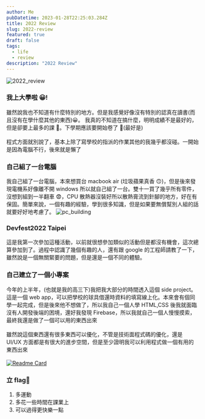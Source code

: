 ```yaml
---
author: Me
pubDatetime: 2023-01-28T22:25:03.284Z
title: 2022 Review
slug: 2022-review
featured: true
draft: false
tags:
  - life
  - review
description: "2022 Review"
---
```


![2022_review](@assets/images/2022-review/2022_review.jpg)

### 我上大學啦 😀!

雖然說我也不知道有什麼特別的地方。但是我感覺好像沒有特別的認真在讀書(而且沒有在學什麼其他的東西)😀。
我真的不知道在搞什麼，明明成績不是最好的，但是卻要上最多的課 🤔。下學期應該要開始卷了 🤫(最好是)
<br></br>
程式方面就別說了，基本上除了寫學校的指派的作業其他的我幾乎都沒碰。一開始是因為電腦不行，後來就是懶了

### 自己組了一台電腦

我自己組了一台電腦，本來想買台 macbook air (垃圾蘋果真香 🙃)，但是後來發現電機系好像離不開 windows 所以就自己組了一台。雙十一買了幾乎所有零件，沒想到組到一半翻車 😨，CPU 散熱器沒裝好所以散熱膏流到針腳的地方，好在有保固。簡單來說，一個有趣的經驗，學到很多知識，但是如果要無償幫別人組的話就要好好地考慮了。
![pc_building](@assets/images/2022-review/pc_building.jpeg)

### Devfest2022 Taipei

這是我第一次參加這種活動，以前就很想參加類似的活動但是都沒有機會，這次總算參加到了。過程中認識了幾個有趣的人，還有跟 google 的工程師請教了一下，雖然說是一個無關緊要的問題，但是還是一個不同的體驗。

### 自己建立了一個小專案

今年的上半年，(也就是我的高三下)我把我大部分的時間透入這個 side project。這是一個 web app，可以把學校的球具借還時資料的填寫線上化。本來會有個同學一起完成，但是後來他不想做了，所以我自己一個人學 HTML,CSS 後我就面臨沒有人開發後端的困境，還好我發現 Firebase，所以我就自己一個人慢慢摸索，最終我還是做了一個可以用的東西出來
<br></br>
雖然說這個東西還有很多東西可以優化，不管是技術面程式碼的優化，還是 UI/UX 方面都是有很大的進步空間，但是至少證明我可以利用程式做一個有用的東西出來
<br></br>[![Readme Card](https://github-readme-stats.vercel.app/api/pin/?username=cantpr09ram&repo=ball-app)](https://github.com/bochainwu/ball-app)

### 立 flag🎌

1. 多運動
2. 多花一些時間在課業上
3. 可以過得更快樂一點
